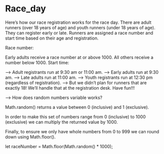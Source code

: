 # Race_day

Here’s how our race registration works for the race day. There are adult runners (over 18 years of age) and youth runners (under 18 years of age). 
They can register early or late. Runners are assigned a race number and start time based on their age and registration.


Race number:

Early adults receive a race number at or above 1000.
All others receive a number below 1000.
Start time:

--> Adult registrants run at 9:30 am or 11:00 am.
--> Early adults run at 9:30 am.
--> Late adults run at 11:00 am.
--> Youth registrants run at 12:30 pm (regardless of registration).
--> But we didn’t plan for runners that are exactly 18! We’ll handle that at the registration desk. Have fun!!!


--> How does random numbers variable works?

Math.random() returns a value between 0 (inclusive) and 1 (exclusive).

In order to make this set of numbers range from 0 (inclusive) to 1000 (exclusive) we can multiply the returned value by 1000.

Finally, to ensure we only have whole numbers from 0 to 999 we can round down using Math.floor().

let raceNumber = Math.floor(Math.random() * 1000);
